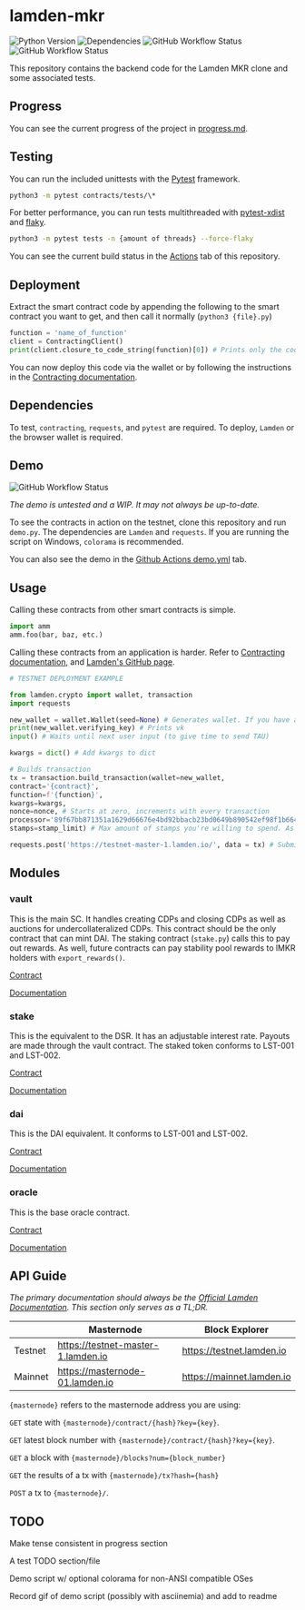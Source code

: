 # lamden-mkr

![Python Version](https://img.shields.io/badge/Python-3.6-blue?style=flat-square)
![Dependencies](https://img.shields.io/badge/Dependencies-contracting%2C%20requests-blue?style=flat-square)
![GitHub Workflow Status](https://img.shields.io/github/workflow/status/throwaway-lamden/lamden-mkr/tests?label=Tests&style=flat-square)
![GitHub Workflow Status](https://img.shields.io/github/workflow/status/throwaway-lamden/lamden-mkr/CodeQL?label=CodeQL&style=flat-square)

This repository contains the backend code for the Lamden MKR clone and some associated tests.

## Progress

You can see the current progress of the project in [progress.md](https://github.com/throwaway-lamden/lamden-mkr/blob/main/documentation/progress.md).

## Testing

You can run the included unittests with the [Pytest](https://pytest.org/) framework.

```bash
python3 -m pytest contracts/tests/\*
```
For better performance, you can run tests multithreaded with [pytest-xdist](https://github.com/pytest-dev/pytest-xdist) and [flaky](https://github.com/box/flaky).

```bash
python3 -m pytest tests -n {amount of threads} --force-flaky
```

You can see the current build status in the [Actions](https://github.com/throwaway-lamden/lamden-mkr/actions) tab of this repository.

## Deployment

Extract the smart contract code by appending the following to the smart contract you want to get, and then call it normally (`python3 {file}.py`)

```python
function = 'name_of_function'
client = ContractingClient()
print(client.closure_to_code_string(function)[0]) # Prints only the code, and not the name of the function
```

You can now deploy this code via the wallet or by following the instructions in the [Contracting documentation](https://contracting.lamden.io/submitting/).

## Dependencies

To test, `contracting`, `requests`, and `pytest` are required. To deploy, `Lamden` or the browser wallet is required.

## Demo

![GitHub Workflow Status](https://img.shields.io/github/workflow/status/throwaway-lamden/lamden-mkr/demo?label=Demo&style=flat-square)

*The demo is untested and a WIP. It may not always be up-to-date.*

To see the contracts in action on the testnet, clone this repository and run `demo.py`. The dependencies are `Lamden` and `requests`. If you are running the script on Windows, `colorama` is recommended.

You can also see the demo in the [Github Actions demo.yml](https://github.com/throwaway-lamden/lamden-mkr/actions/workflows/demo.yml) tab.

## Usage

Calling these contracts from other smart contracts is simple.
```python
import amm
amm.foo(bar, baz, etc.)
```
Calling these contracts from an application is harder. Refer to [Contracting documentation](https://contracting.lamden.io/), and [Lamden's GitHub page](https://github.com/Lamden/lamden).
```python
# TESTNET DEPLOYMENT EXAMPLE

from lamden.crypto import wallet, transaction
import requests

new_wallet = wallet.Wallet(seed=None) # Generates wallet. If you have an existing sk, put it here
print(new_wallet.verifying_key) # Prints vk
input() # Waits until next user input (to give time to send TAU)

kwargs = dict() # Add kwargs to dict

# Builds transaction
tx = transaction.build_transaction(wallet=new_wallet,
contract='{contract}',
function=f'{function}',
kwargs=kwargs,
nonce=nonce, # Starts at zero, increments with every transaction
processor='89f67bb871351a1629d66676e4bd92bbacb23bd0649b890542ef98f1b664a497', # Masternode address
stamps=stamp_limit) # Max amount of stamps you're willing to spend. As of 2021/02, the TAU/stamp ratio on mainnet is 1:65

requests.post('https://testnet-master-1.lamden.io/', data = tx) # Submits transaction
```

## Modules

### vault

This is the main SC. It handles creating CDPs and closing CDPs as well as auctions for undercollateralized CDPs. This contract should be the only contract that can mint DAI. The staking contract (`stake.py`) calls this to pay out rewards. As well, future contracts can pay stability pool rewards to lMKR holders with `export_rewards()`.

[Contract](https://github.com/throwaway-lamden/lamden-mkr/blob/main/contracts/vault.py)

[Documentation](https://github.com/throwaway-lamden/lamden-mkr/blob/main/documentation/vault.md)

### stake

This is the equivalent to the DSR. It has an adjustable interest rate. Payouts are made through the vault contract. The staked token conforms to LST-001 and LST-002.

[Contract](https://github.com/throwaway-lamden/lamden-mkr/blob/main/contracts/stake.py)

[Documentation](https://github.com/throwaway-lamden/lamden-mkr/blob/main/documentation/stake.md)

### dai

This is the DAI equivalent. It conforms to LST-001 and LST-002.

[Contract](https://github.com/throwaway-lamden/lamden-mkr/blob/main/contracts/dai.py)

[Documentation](https://github.com/throwaway-lamden/lamden-mkr/blob/main/documentation/dai.md)

### oracle

This is the base oracle contract.

[Contract](https://github.com/throwaway-lamden/lamden-mkr/blob/main/contracts/oracle.py)

[Documentation](https://github.com/throwaway-lamden/lamden-mkr/blob/main/documentation/oracle.md)

## API Guide

*The primary documentation should always be the [Official Lamden Documentation](https://docs.lamden.io). This section only serves as a TL;DR.*

|         | Masternode                         | Block Explorer            |
|---------|------------------------------------|---------------------------|
| Testnet | https://testnet-master-1.lamden.io | https://testnet.lamden.io |
| Mainnet | https://masternode-01.lamden.io    | https://mainnet.lamden.io |

`{masternode}` refers to the masternode address you are using:

`GET` state with `{masternode}/contract/{hash}?key={key}`.

`GET` latest block number with `{masternode}/contract/{hash}?key={key}`.

`GET` a block with `{masternode}/blocks?num={block_number}`

`GET` the results of a tx with `{masternode}/tx?hash={hash}`

`POST` a tx to `{masternode}/`.

## TODO

Make tense consistent in progress section

A test TODO section/file

Demo script w/ optional colorama for non-ANSI compatible OSes

Record gif of demo script (possibly with asciinemia) and add to readme
